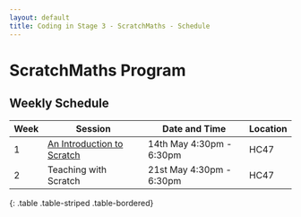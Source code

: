 ```yaml
---
layout: default
title: Coding in Stage 3 - ScratchMaths - Schedule
---
```


# ScratchMaths Program

## Weekly Schedule

|Week|           Session        |       Date and Time    | Location |
|----|--------------------------|------------------------|--------|
| 1  | [An Introduction to Scratch](week-1/)| 14th May 4:30pm - 6:30pm | HC47     |
| 2  | Teaching with Scratch     | 21st May 4:30pm - 6:30pm | HC47     |
{: .table .table-striped .table-bordered}